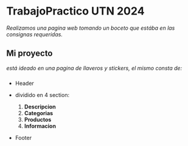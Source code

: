 # TrabajoPractico UTN 2024
*Realizamos una pagina web tomando un boceto que estába en las consignas requeridas.*

## Mi proyecto
*está ideado en una pagina de llaveros y stickers, el mismo consta de:*
###
 - Header
 
 -  dividido en 4 section:
    1. **Descripcion**
    2. **Categorias**
    3. **Productos**
    4. **Informacion**
- Footer
